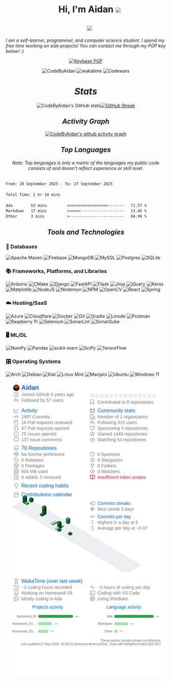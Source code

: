 <div id="toc">
  <ul align="center" style="list-style: none">
    <summary>
      <h1>
        Hi, I'm Aidan
        <img src="https://media.giphy.com/media/hvRJCLFzcasrR4ia7z/giphy.gif" width="35">
      </h1>
    </summary>
  </ul>
</div>

<div id="toc">
  <ul align="center" style="list-style: none">
    <summary>
      <h2 align="center">
        <img src="https://user-images.githubusercontent.com/73097560/115834477-dbab4500-a447-11eb-908a-139a6edaec5c.gif">
      </h2>
    </summary>
  </ul>
</div>

_I am a self-learner, programmer, and computer science student. I spend my free time working on side projects! You can contact me through my PGP key below! :)_

<p align='center'>
  <a href="https://keybase.io/codebyaidan">
    <img alt="Keybase PGP" src="https://img.shields.io/keybase/pgp/codebyaidan?style=social&link=https%3A%2F%2Fkeybase.io%2Fcodebyaidan">
  </a>
</p>

<p align="center">
  <img src="https://komarev.com/ghpvc/?username=CodeByAidan&label=Profile%20views&color=0e75b6&style=flat" alt="CodeByAidan" />
  <img alt="wakatime" src="https://wakatime.com/badge/user/df411a1a-efe6-4563-bbd4-4aeac36e8212.svg">
  <img alt="Codewars" src="https://www.codewars.com/users/livxy/badges/micro">
</p>

<div align="center">
  <h1><i>Stats</i></h1>

![CodeByAidan's GitHub stats](https://github-readme-stats-livxy.vercel.app/api?username=CodeByAidan&title_color=4F8CC9&text_color=9f9f9f&show_icons=true&bg_color=00000000&hide_border=true&icon_color=4F8CC9&hide_title=true&count_private=true)[![GitHub Streak](https://streak-stats.demolab.com?user=CodeByAidan&hide_border=true&background=00000000&border=00000000&stroke=9F9F9F&ring=64B2FF&fire=4F8CC9&currStreakNum=4F8CC9&sideNums=4F8CC9&currStreakLabel=D8D8D8&sideLabels=D8D8D8&dates=9F9F9F)](https://git.io/streak-stats)

  <h2><i>Activity Graph</i></h2>

[![CodeByAidan's github activity graph](https://github-readme-activity-graph.vercel.app/graph?username=CodeByAidan&bg_color=00000000&color=c7c7c7&line=75baff&point=4F8CC9&area=true&hide_border=true)](https://github.com/CodeByAidan/)

</div>

<div align="center">
  <h2><i>Top Languages</i></h2>
  <h6>Note: Top languages is only a metric of the languages my public code consists of and doesn't reflect experience or skill level.</h6>
</div>

<!--START_SECTION:waka-->

```txt
From: 20 September 2025 - To: 27 September 2025

Total Time: 1 hr 14 mins

Ada        53 mins         >>>>>>>>>>>>>>>>>>-------   71.57 %
Markdown   17 mins         >>>>>>-------------------   23.45 %
Other      3 mins          >------------------------   04.99 %
```

<!--END_SECTION:waka-->

<!-- corny...
```json
{ 
	"Languages": {
		"Assembly (NASM/x86)": "Beginner",
		"C": "Beginner",
		"C++": "Beginner",
		"Haskell": "Beginner",
		"HTML5": "Advanced",
		"Java": "Intermediate",
		"JavaScript": "Intermediate",
		"LaTeX": "Intermediate",
		"PHP": "Beginner",
		"Powershell": "Intermediate",
		"Python": "Advanced",
		"R": "Intermediate",
		"Rust": "Beginner",
		"Shell": "Beginner",
		"SQL": "Intermediate",
		"TypeScript": "Intermediate"
	},
	"IDEs": [
		"Arduino IDE",
		"CLion",
		"IntelliJ IDEA",
		"Juypter Notebook",
		"NeoVim",
		"Obsidian",
		"PyCharm",
		"RStudio",
		"RustRover",
		"Visual Studio Code",
		"Visual Studio"
	]
}
```
-->

<div align="center">
  <h2><i>Tools and Technologies</i></h2>
</div>

### 💾 Databases

![Apache Maven](https://img.shields.io/badge/Apache%20Maven-C71A36?style=for-the-badge&logo=Apache%20Maven&logoColor=white)
![Firebase](https://img.shields.io/badge/Firebase-039BE5?style=for-the-badge&logo=Firebase&logoColor=white)
![MongoDB](https://img.shields.io/badge/MongoDB-%234ea94b.svg?style=for-the-badge&logo=mongodb&logoColor=white)
![MySQL](https://img.shields.io/badge/mysql-%2300f.svg?style=for-the-badge&logo=mysql&logoColor=white)
![Postgres](https://img.shields.io/badge/postgres-%23316192.svg?style=for-the-badge&logo=postgresql&logoColor=white)
![SQLite](https://img.shields.io/badge/sqlite-%2307405e.svg?style=for-the-badge&logo=sqlite&logoColor=white)

### 📚 Frameworks, Platforms, and Libraries

![Arduino](https://img.shields.io/badge/-Arduino-00979D?style=for-the-badge&logo=Arduino&logoColor=white)
![CMake](https://img.shields.io/badge/CMake-%23008FBA.svg?style=for-the-badge&logo=cmake&logoColor=white)
![Django](https://img.shields.io/badge/django-%23092E20.svg?style=for-the-badge&logo=django&logoColor=white)
![FastAPI](https://img.shields.io/badge/FastAPI-005571?style=for-the-badge&logo=fastapi)
![Flask](https://img.shields.io/badge/flask-%23000.svg?style=for-the-badge&logo=flask&logoColor=white)
![Jinja](https://img.shields.io/badge/jinja-white.svg?style=for-the-badge&logo=jinja&logoColor=black)
![jQuery](https://img.shields.io/badge/jquery-%230769AD.svg?style=for-the-badge&logo=jquery&logoColor=white)
![Keras](https://img.shields.io/badge/Keras-%23D00000.svg?style=for-the-badge&logo=Keras&logoColor=white)
![Matplotlib](https://img.shields.io/badge/Matplotlib-%23ffffff.svg?style=for-the-badge&logo=Matplotlib&logoColor=black)
![NodeJS](https://img.shields.io/badge/node.js-6DA55F?style=for-the-badge&logo=node.js&logoColor=white)
![Nodemon](https://img.shields.io/badge/NODEMON-%23323330.svg?style=for-the-badge&logo=nodemon&logoColor=%BBDEAD)
![NPM](https://img.shields.io/badge/NPM-%23CB3837.svg?style=for-the-badge&logo=npm&logoColor=white)
![OpenCV](https://img.shields.io/badge/opencv-%23white.svg?style=for-the-badge&logo=opencv&logoColor=white)
![React](https://img.shields.io/badge/react-%2320232a.svg?style=for-the-badge&logo=react&logoColor=%2361DAFB)
![Spring](https://img.shields.io/badge/spring-%236DB33F.svg?style=for-the-badge&logo=spring&logoColor=white)

### ☁️ Hosting/SaaS

![Azure](https://img.shields.io/badge/azure-%230072C6.svg?style=for-the-badge&logo=microsoftazure&logoColor=white)
![Cloudflare](https://img.shields.io/badge/Cloudflare-F38020?style=for-the-badge&logo=Cloudflare&logoColor=white)
![Docker](https://img.shields.io/badge/docker-%230db7ed.svg?style=for-the-badge&logo=docker&logoColor=white)
![Git](https://img.shields.io/badge/git-%23F05033.svg?style=for-the-badge&logo=git&logoColor=white)
![Gradle](https://img.shields.io/badge/Gradle-02303A.svg?style=for-the-badge&logo=Gradle&logoColor=white)
![Linode](https://img.shields.io/badge/linode-00A95C?style=for-the-badge&logo=linode&logoColor=white)
![Postman](https://img.shields.io/badge/Postman-FF6C37?style=for-the-badge&logo=postman&logoColor=white)
![Raspberry Pi](https://img.shields.io/badge/-RaspberryPi-C51A4A?style=for-the-badge&logo=Raspberry-Pi)
![Selenium](https://img.shields.io/badge/-selenium-%43B02A?style=for-the-badge&logo=selenium&logoColor=white)
![SonarLint](https://img.shields.io/badge/SonarLint-CB2029?style=for-the-badge&logo=SONARLINT&logoColor=white)
![SonarQube](https://img.shields.io/badge/SonarQube-black?style=for-the-badge&logo=sonarqube&logoColor=4E9BCD)

### 🖥️ ML/DL

![NumPy](https://img.shields.io/badge/numpy-%23013243.svg?style=for-the-badge&logo=numpy&logoColor=white)
![Pandas](https://img.shields.io/badge/pandas-%23150458.svg?style=for-the-badge&logo=pandas&logoColor=white)
![scikit-learn](https://img.shields.io/badge/scikit--learn-%23F7931E.svg?style=for-the-badge&logo=scikit-learn&logoColor=white)
![SciPy](https://img.shields.io/badge/SciPy-%230C55A5.svg?style=for-the-badge&logo=scipy&logoColor=%white)
![TensorFlow](https://img.shields.io/badge/TensorFlow-%23FF6F00.svg?style=for-the-badge&logo=TensorFlow&logoColor=white)

### 🎛️ Operating Systems

![Arch](https://img.shields.io/badge/Arch%20Linux-1793D1?logo=arch-linux&logoColor=fff&style=for-the-badge)
![Debian](https://img.shields.io/badge/Debian-D70A53?style=for-the-badge&logo=debian&logoColor=white)
![Kali](https://img.shields.io/badge/Kali-268BEE?style=for-the-badge&logo=kalilinux&logoColor=white)
![Linux Mint](https://img.shields.io/badge/Linux%20Mint-87CF3E?style=for-the-badge&logo=Linux%20Mint&logoColor=white)
![Manjaro](https://img.shields.io/badge/Manjaro-35BF5C?style=for-the-badge&logo=Manjaro&logoColor=white)
![Ubuntu](https://img.shields.io/badge/Ubuntu-E95420?style=for-the-badge&logo=ubuntu&logoColor=white)
![Windows 11](https://img.shields.io/badge/Windows%2011-%230079d5.svg?style=for-the-badge&logo=Windows%2011&logoColor=white)

<p align="center">
    <img src="github-metrics.png">
</p>
